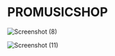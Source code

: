 # PROMUSICSHOP
![Screenshot (8)](https://user-images.githubusercontent.com/98313774/158060337-f012f5fc-4fff-4dc2-8334-66f4ea6a25f6.png)


![Screenshot (11)](https://user-images.githubusercontent.com/98313774/158060261-4dea7ade-88ac-4a4f-8155-4f0836e820dd.png)
